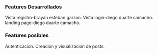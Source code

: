 ### Features Desarrollados
Vista registro-brayan esteban garzon.
Vista login-diego duarte camacho.
landing page-diego duarte camacho.

### Features posibles 
Autenticacion.
Creacion y visualizacion de posts.
